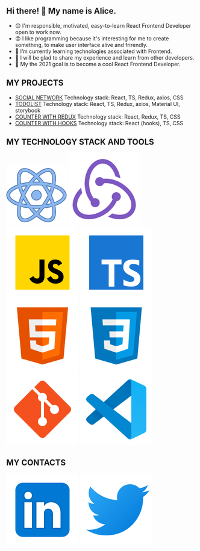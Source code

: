 ## Hi there! 👋 My name is Alice.
* 😊 I'm responsible, motivated, easy-to-learn React Frontend Developer open to work now.
* 😍 I like programming because it's interesting for me to create something, to make user interface alive and frirendly.
* 🌱 I’m currently learning technologies associated with Frontend.
* 👯 I will be glad to share my experience and learn from other developers.
* 🥅 My the 2021 goal is to become a cool React Frontend Developer.

## MY PROJECTS
* [SOCIAL NETWORK](https://alicereactus.github.io/project-social-network-ts) Technology stack: React, TS, Redux, axios, CSS
* [TODOLIST](https://alicereactus.github.io/project-todolist-ts) Technology stack: React, TS, Redux, axios, Material UI, storybook
* [COUNTER WITH REDUX](https://alicereactus.github.io/project-counter-two-with-redux/) Technology stack: React, Redux, TS, CSS
* [COUNTER WITH HOOKS](https://alicereactus.github.io/project-counter-two-with-hooks/) Technology stack: React (hooks), TS, CSS

## MY TECHNOLOGY STACK AND TOOLS
![React](/svg/react.svg)
![Redux](/svg/redux.svg)
![JS](/svg/JS.svg)
![TS](/svg/TS.svg)
![HTML](/svg/html-5.svg)
![CSS](/svg/css3.svg)
![Git](/svg/git.svg)
![Git](/svg/vscode.svg)

## MY CONTACTS
[<img src="./svg/Linkedin.svg">](https://www.linkedin.com/in/alice-haidukievich-a88834192/)
[<img src="./svg/twitter.svg">](https://twitter.com/Alicereactus)


<!--
**alicereactus/alicereactus** is a ✨ _special_ ✨ repository because its `README.md` (this file) appears on your GitHub profile.

Here are some ideas to get you started:

- 🔭 I’m currently working on ...
- 🌱 I’m currently learning ...
- 👯 I’m looking to collaborate on ...
- 🤔 I’m looking for help with ...
- 💬 Ask me about ...
- 📫 How to reach me: ...
- 😄 Pronouns: ...
- ⚡ Fun fact: ...
-->
